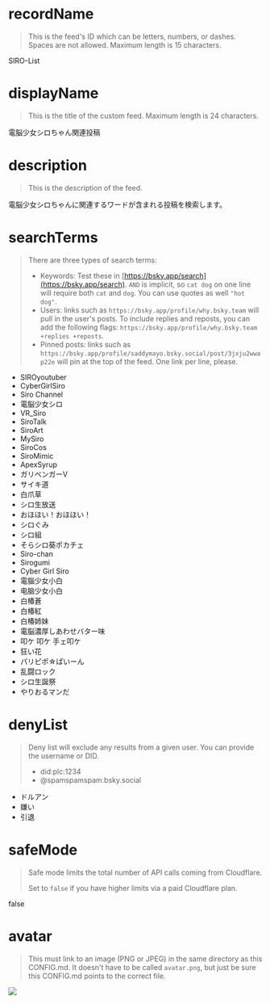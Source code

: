 
# recordName

> This is the feed's ID which can be letters, numbers, or dashes. Spaces are not allowed. Maximum length is 15 characters.

SIRO-List

# displayName

> This is the title of the custom feed. Maximum length is 24 characters.

電脳少女シロちゃん関連投稿

# description

> This is the description of the feed.

電脳少女シロちゃんに関連するワードが含まれる投稿を検索します。

# searchTerms

> There are three types of search terms:
>
> - Keywords: Test these in [https://bsky.app/search](https://bsky.app/search). `AND` is implicit, so `cat dog` on one line will require both `cat` and `dog`. You can use quotes as well `"hot dog"`.
> - Users: links such as `https://bsky.app/profile/why.bsky.team` will pull in the user's posts. To include replies and reposts, you can add the following flags: `https://bsky.app/profile/why.bsky.team +replies +reposts`.
> - Pinned posts: links such as `https://bsky.app/profile/saddymayo.bsky.social/post/3jxju2wwap22e` will pin at the top of the feed. One link per line, please.

- SIROyoutuber
- CyberGirlSiro
- Siro Channel
- 電脳少女シロ
- VR_Siro
- SiroTalk
- SiroArt
- MySiro
- SiroCos
- SiroMimic
- ApexSyrup
- ガリベンガーV
- サイキ道
- 白爪草
- シロ生放送
- おほほい！おほほい！
- シロぐみ
- シロ組
- そらシロ葵ポカチェ
- Siro-chan
- Sirogumi
- Cyber Girl Siro
- 電腦少女小白
- 电脑少女小白
- 白椿蒼
- 白椿紅
- 白椿姉妹
- 電脳濃厚しあわせバター味
- 叩ケ 叩ケ 手ェ叩ケ
- 狂い花
- パリピポ☆ぱいーん
- 乱闘ロック
- シロ生誕祭
- やりおるマンだ

# denyList

> Deny list will exclude any results from a given user. You can provide the username or DID.
>
> - did:plc:1234
> - @spamspamspam.bsky.social

- ドルアン
- 嫌い
- 引退

# safeMode

> Safe mode limits the total number of API calls coming from Cloudflare.
>
> Set to `false` if you have higher limits via a paid Cloudflare plan.

false

# avatar

> This must link to an image (PNG or JPEG) in the same directory as this CONFIG.md. It doesn't have to be called `avatar.png`, but just be sure this CONFIG.md points to the correct file.

![](avatar.png)
